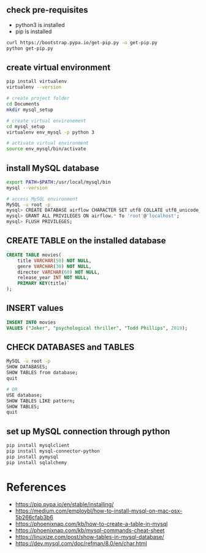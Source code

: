 
## check pre-requisites
* python3 is installed 
* pip is installed

```bash
curl https://bootstrap.pypa.io/get-pip.py -o get-pip.py
python get-pip.py
```

## create virtual environment
```bash
pip install virtualenv
virtualenv --version

# create project folder
cd Documents
mkdir mysql_setup

# create virtual environement
cd mysql_setup
virtualenv env_mysql -p python 3

# activate virtual environment
source env_mysql/bin/activate
```

## install MySQL database
```bash
export PATH=$PATH:/usr/local/mysql/bin
mysql --version

# access MySQL environment
MySQL -u root -p
mysql> CREATE DATABASE airflow CHARACTER SET utf8 COLLATE utf8_unicode_ci;
mysql> GRANT ALL PRIVILEGES ON airflow.* To 'root'@'localhost';
mysql> FLUSH PRIVILEGES;
```

## CREATE TABLE on the installed database

```sql
CREATE TABLE movies(
    title VARCHAR(50) NOT NULL,
    genre VARCHAR(30) NOT NULL,
    director VARCHAR(60) NOT NULL,
    release_year INT NOT NULL,
    PRIMARY KEY(title)`
);
```

## INSERT values 
```sql
INSERT INTO movies 
VALUES ("Joker", "psychological thriller", "Todd Phillips", 2019);
```

## CHECK DATABASES and TABLES
```bash
MySQL -u root -p
SHOW DATABASES;
SHOW TABLES from database;
quit

# OR
USE database;
SHOW TABLES LIKE pattern;
SHOW TABLES;
quit
```

## set up MySQL connection through python
```bash
pip install mysqlclient
pip install mysql-connector-python
pip install pymysql
pip install sqlalchemy
```


# References 
* https://pip.pypa.io/en/stable/installing/
* https://medium.com/employbl/how-to-install-mysql-on-mac-osx-5b266cfab3b6
* https://phoenixnap.com/kb/how-to-create-a-table-in-mysql
* https://phoenixnap.com/kb/mysql-commands-cheat-sheet
* https://linuxize.com/post/show-tables-in-mysql-database/
* https://dev.mysql.com/doc/refman/8.0/en/char.html


